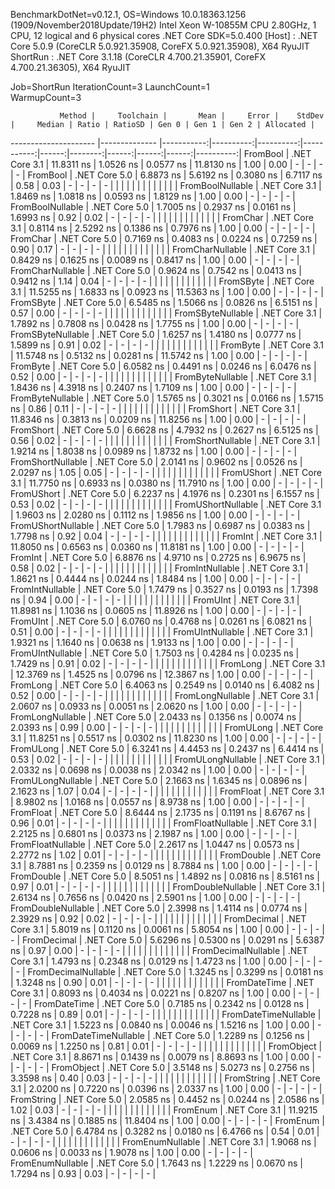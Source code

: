 
BenchmarkDotNet=v0.12.1, OS=Windows 10.0.18363.1256 (1909/November2018Update/19H2)
Intel Xeon W-10855M CPU 2.80GHz, 1 CPU, 12 logical and 6 physical cores
.NET Core SDK=5.0.400
  [Host]   : .NET Core 5.0.9 (CoreCLR 5.0.921.35908, CoreFX 5.0.921.35908), X64 RyuJIT
  ShortRun : .NET Core 3.1.18 (CoreCLR 4.700.21.35901, CoreFX 4.700.21.36305), X64 RyuJIT

Job=ShortRun  IterationCount=3  LaunchCount=1  
WarmupCount=3  

               Method |     Toolchain |       Mean |     Error |    StdDev |     Median | Ratio | RatioSD | Gen 0 | Gen 1 | Gen 2 | Allocated |
--------------------- |-------------- |-----------:|----------:|----------:|-----------:|------:|--------:|------:|------:|------:|----------:|
             FromBool | .NET Core 3.1 | 11.8311 ns | 1.0526 ns | 0.0577 ns | 11.8130 ns |  1.00 |    0.00 |     - |     - |     - |         - |
             FromBool | .NET Core 5.0 |  6.8873 ns | 5.6192 ns | 0.3080 ns |  6.7117 ns |  0.58 |    0.03 |     - |     - |     - |         - |
                      |               |            |           |           |            |       |         |       |       |       |           |
     FromBoolNullable | .NET Core 3.1 |  1.8469 ns | 1.0818 ns | 0.0593 ns |  1.8129 ns |  1.00 |    0.00 |     - |     - |     - |         - |
     FromBoolNullable | .NET Core 5.0 |  1.7005 ns | 0.2937 ns | 0.0161 ns |  1.6993 ns |  0.92 |    0.02 |     - |     - |     - |         - |
                      |               |            |           |           |            |       |         |       |       |       |           |
             FromChar | .NET Core 3.1 |  0.8114 ns | 2.5292 ns | 0.1386 ns |  0.7976 ns |  1.00 |    0.00 |     - |     - |     - |         - |
             FromChar | .NET Core 5.0 |  0.7169 ns | 0.4083 ns | 0.0224 ns |  0.7259 ns |  0.90 |    0.17 |     - |     - |     - |         - |
                      |               |            |           |           |            |       |         |       |       |       |           |
     FromCharNullable | .NET Core 3.1 |  0.8429 ns | 0.1625 ns | 0.0089 ns |  0.8417 ns |  1.00 |    0.00 |     - |     - |     - |         - |
     FromCharNullable | .NET Core 5.0 |  0.9624 ns | 0.7542 ns | 0.0413 ns |  0.9412 ns |  1.14 |    0.04 |     - |     - |     - |         - |
                      |               |            |           |           |            |       |         |       |       |       |           |
            FromSByte | .NET Core 3.1 | 11.5255 ns | 1.6833 ns | 0.0923 ns | 11.5363 ns |  1.00 |    0.00 |     - |     - |     - |         - |
            FromSByte | .NET Core 5.0 |  6.5485 ns | 1.5066 ns | 0.0826 ns |  6.5151 ns |  0.57 |    0.00 |     - |     - |     - |         - |
                      |               |            |           |           |            |       |         |       |       |       |           |
    FromSByteNullable | .NET Core 3.1 |  1.7892 ns | 0.7808 ns | 0.0428 ns |  1.7755 ns |  1.00 |    0.00 |     - |     - |     - |         - |
    FromSByteNullable | .NET Core 5.0 |  1.6257 ns | 1.4180 ns | 0.0777 ns |  1.5899 ns |  0.91 |    0.02 |     - |     - |     - |         - |
                      |               |            |           |           |            |       |         |       |       |       |           |
             FromByte | .NET Core 3.1 | 11.5748 ns | 0.5132 ns | 0.0281 ns | 11.5742 ns |  1.00 |    0.00 |     - |     - |     - |         - |
             FromByte | .NET Core 5.0 |  6.0582 ns | 0.4491 ns | 0.0246 ns |  6.0476 ns |  0.52 |    0.00 |     - |     - |     - |         - |
                      |               |            |           |           |            |       |         |       |       |       |           |
     FromByteNullable | .NET Core 3.1 |  1.8436 ns | 4.3918 ns | 0.2407 ns |  1.7109 ns |  1.00 |    0.00 |     - |     - |     - |         - |
     FromByteNullable | .NET Core 5.0 |  1.5765 ns | 0.3021 ns | 0.0166 ns |  1.5715 ns |  0.86 |    0.11 |     - |     - |     - |         - |
                      |               |            |           |           |            |       |         |       |       |       |           |
            FromShort | .NET Core 3.1 | 11.8346 ns | 0.3813 ns | 0.0209 ns | 11.8256 ns |  1.00 |    0.00 |     - |     - |     - |         - |
            FromShort | .NET Core 5.0 |  6.6628 ns | 4.7932 ns | 0.2627 ns |  6.5125 ns |  0.56 |    0.02 |     - |     - |     - |         - |
                      |               |            |           |           |            |       |         |       |       |       |           |
    FromShortNullable | .NET Core 3.1 |  1.9214 ns | 1.8038 ns | 0.0989 ns |  1.8732 ns |  1.00 |    0.00 |     - |     - |     - |         - |
    FromShortNullable | .NET Core 5.0 |  2.0141 ns | 0.9602 ns | 0.0526 ns |  2.0297 ns |  1.05 |    0.05 |     - |     - |     - |         - |
                      |               |            |           |           |            |       |         |       |       |       |           |
           FromUShort | .NET Core 3.1 | 11.7750 ns | 0.6933 ns | 0.0380 ns | 11.7910 ns |  1.00 |    0.00 |     - |     - |     - |         - |
           FromUShort | .NET Core 5.0 |  6.2237 ns | 4.1976 ns | 0.2301 ns |  6.1557 ns |  0.53 |    0.02 |     - |     - |     - |         - |
                      |               |            |           |           |            |       |         |       |       |       |           |
   FromUShortNullable | .NET Core 3.1 |  1.9603 ns | 2.0280 ns | 0.1112 ns |  1.9856 ns |  1.00 |    0.00 |     - |     - |     - |         - |
   FromUShortNullable | .NET Core 5.0 |  1.7983 ns | 0.6987 ns | 0.0383 ns |  1.7798 ns |  0.92 |    0.04 |     - |     - |     - |         - |
                      |               |            |           |           |            |       |         |       |       |       |           |
              FromInt | .NET Core 3.1 | 11.8050 ns | 0.6563 ns | 0.0360 ns | 11.8181 ns |  1.00 |    0.00 |     - |     - |     - |         - |
              FromInt | .NET Core 5.0 |  6.8876 ns | 4.9710 ns | 0.2725 ns |  6.9675 ns |  0.58 |    0.02 |     - |     - |     - |         - |
                      |               |            |           |           |            |       |         |       |       |       |           |
      FromIntNullable | .NET Core 3.1 |  1.8621 ns | 0.4444 ns | 0.0244 ns |  1.8484 ns |  1.00 |    0.00 |     - |     - |     - |         - |
      FromIntNullable | .NET Core 5.0 |  1.7479 ns | 0.3527 ns | 0.0193 ns |  1.7398 ns |  0.94 |    0.00 |     - |     - |     - |         - |
                      |               |            |           |           |            |       |         |       |       |       |           |
             FromUInt | .NET Core 3.1 | 11.8981 ns | 1.1036 ns | 0.0605 ns | 11.8926 ns |  1.00 |    0.00 |     - |     - |     - |         - |
             FromUInt | .NET Core 5.0 |  6.0760 ns | 0.4768 ns | 0.0261 ns |  6.0821 ns |  0.51 |    0.00 |     - |     - |     - |         - |
                      |               |            |           |           |            |       |         |       |       |       |           |
     FromUIntNullable | .NET Core 3.1 |  1.9321 ns | 1.1640 ns | 0.0638 ns |  1.9133 ns |  1.00 |    0.00 |     - |     - |     - |         - |
     FromUIntNullable | .NET Core 5.0 |  1.7503 ns | 0.4284 ns | 0.0235 ns |  1.7429 ns |  0.91 |    0.02 |     - |     - |     - |         - |
                      |               |            |           |           |            |       |         |       |       |       |           |
             FromLong | .NET Core 3.1 | 12.3769 ns | 1.4525 ns | 0.0796 ns | 12.3867 ns |  1.00 |    0.00 |     - |     - |     - |         - |
             FromLong | .NET Core 5.0 |  6.4063 ns | 0.2549 ns | 0.0140 ns |  6.4082 ns |  0.52 |    0.00 |     - |     - |     - |         - |
                      |               |            |           |           |            |       |         |       |       |       |           |
     FromLongNullable | .NET Core 3.1 |  2.0607 ns | 0.0933 ns | 0.0051 ns |  2.0620 ns |  1.00 |    0.00 |     - |     - |     - |         - |
     FromLongNullable | .NET Core 5.0 |  2.0433 ns | 0.1356 ns | 0.0074 ns |  2.0393 ns |  0.99 |    0.00 |     - |     - |     - |         - |
                      |               |            |           |           |            |       |         |       |       |       |           |
            FromULong | .NET Core 3.1 | 11.8251 ns | 0.5517 ns | 0.0302 ns | 11.8230 ns |  1.00 |    0.00 |     - |     - |     - |         - |
            FromULong | .NET Core 5.0 |  6.3241 ns | 4.4453 ns | 0.2437 ns |  6.4414 ns |  0.53 |    0.02 |     - |     - |     - |         - |
                      |               |            |           |           |            |       |         |       |       |       |           |
    FromULongNullable | .NET Core 3.1 |  2.0332 ns | 0.0698 ns | 0.0038 ns |  2.0342 ns |  1.00 |    0.00 |     - |     - |     - |         - |
    FromULongNullable | .NET Core 5.0 |  2.1663 ns | 1.6345 ns | 0.0896 ns |  2.1623 ns |  1.07 |    0.04 |     - |     - |     - |         - |
                      |               |            |           |           |            |       |         |       |       |       |           |
            FromFloat | .NET Core 3.1 |  8.9802 ns | 1.0168 ns | 0.0557 ns |  8.9738 ns |  1.00 |    0.00 |     - |     - |     - |         - |
            FromFloat | .NET Core 5.0 |  8.6444 ns | 2.1735 ns | 0.1191 ns |  8.6767 ns |  0.96 |    0.01 |     - |     - |     - |         - |
                      |               |            |           |           |            |       |         |       |       |       |           |
    FromFloatNullable | .NET Core 3.1 |  2.2125 ns | 0.6801 ns | 0.0373 ns |  2.1987 ns |  1.00 |    0.00 |     - |     - |     - |         - |
    FromFloatNullable | .NET Core 5.0 |  2.2617 ns | 1.0447 ns | 0.0573 ns |  2.2772 ns |  1.02 |    0.01 |     - |     - |     - |         - |
                      |               |            |           |           |            |       |         |       |       |       |           |
           FromDouble | .NET Core 3.1 |  8.7881 ns | 0.2359 ns | 0.0129 ns |  8.7884 ns |  1.00 |    0.00 |     - |     - |     - |         - |
           FromDouble | .NET Core 5.0 |  8.5051 ns | 1.4892 ns | 0.0816 ns |  8.5161 ns |  0.97 |    0.01 |     - |     - |     - |         - |
                      |               |            |           |           |            |       |         |       |       |       |           |
   FromDoubleNullable | .NET Core 3.1 |  2.6134 ns | 0.7656 ns | 0.0420 ns |  2.5901 ns |  1.00 |    0.00 |     - |     - |     - |         - |
   FromDoubleNullable | .NET Core 5.0 |  2.3998 ns | 1.4114 ns | 0.0774 ns |  2.3929 ns |  0.92 |    0.02 |     - |     - |     - |         - |
                      |               |            |           |           |            |       |         |       |       |       |           |
          FromDecimal | .NET Core 3.1 |  5.8019 ns | 0.1120 ns | 0.0061 ns |  5.8054 ns |  1.00 |    0.00 |     - |     - |     - |         - |
          FromDecimal | .NET Core 5.0 |  5.6296 ns | 0.5300 ns | 0.0291 ns |  5.6387 ns |  0.97 |    0.00 |     - |     - |     - |         - |
                      |               |            |           |           |            |       |         |       |       |       |           |
  FromDecimalNullable | .NET Core 3.1 |  1.4793 ns | 0.2348 ns | 0.0129 ns |  1.4723 ns |  1.00 |    0.00 |     - |     - |     - |         - |
  FromDecimalNullable | .NET Core 5.0 |  1.3245 ns | 0.3299 ns | 0.0181 ns |  1.3248 ns |  0.90 |    0.01 |     - |     - |     - |         - |
                      |               |            |           |           |            |       |         |       |       |       |           |
         FromDateTime | .NET Core 3.1 |  0.8093 ns | 0.4034 ns | 0.0221 ns |  0.8207 ns |  1.00 |    0.00 |     - |     - |     - |         - |
         FromDateTime | .NET Core 5.0 |  0.7185 ns | 0.2342 ns | 0.0128 ns |  0.7228 ns |  0.89 |    0.01 |     - |     - |     - |         - |
                      |               |            |           |           |            |       |         |       |       |       |           |
 FromDateTimeNullable | .NET Core 3.1 |  1.5223 ns | 0.0840 ns | 0.0046 ns |  1.5216 ns |  1.00 |    0.00 |     - |     - |     - |         - |
 FromDateTimeNullable | .NET Core 5.0 |  1.2289 ns | 0.1256 ns | 0.0069 ns |  1.2250 ns |  0.81 |    0.01 |     - |     - |     - |         - |
                      |               |            |           |           |            |       |         |       |       |       |           |
           FromObject | .NET Core 3.1 |  8.8671 ns | 0.1439 ns | 0.0079 ns |  8.8693 ns |  1.00 |    0.00 |     - |     - |     - |         - |
           FromObject | .NET Core 5.0 |  3.5148 ns | 5.0273 ns | 0.2756 ns |  3.3598 ns |  0.40 |    0.03 |     - |     - |     - |         - |
                      |               |            |           |           |            |       |         |       |       |       |           |
           FromString | .NET Core 3.1 |  2.0200 ns | 0.7220 ns | 0.0396 ns |  2.0337 ns |  1.00 |    0.00 |     - |     - |     - |         - |
           FromString | .NET Core 5.0 |  2.0585 ns | 0.4452 ns | 0.0244 ns |  2.0586 ns |  1.02 |    0.03 |     - |     - |     - |         - |
                      |               |            |           |           |            |       |         |       |       |       |           |
             FromEnum | .NET Core 3.1 | 11.9215 ns | 3.4384 ns | 0.1885 ns | 11.8404 ns |  1.00 |    0.00 |     - |     - |     - |         - |
             FromEnum | .NET Core 5.0 |  6.4784 ns | 0.3282 ns | 0.0180 ns |  6.4766 ns |  0.54 |    0.01 |     - |     - |     - |         - |
                      |               |            |           |           |            |       |         |       |       |       |           |
     FromEnumNullable | .NET Core 3.1 |  1.9068 ns | 0.0606 ns | 0.0033 ns |  1.9078 ns |  1.00 |    0.00 |     - |     - |     - |         - |
     FromEnumNullable | .NET Core 5.0 |  1.7643 ns | 1.2229 ns | 0.0670 ns |  1.7294 ns |  0.93 |    0.03 |     - |     - |     - |         - |
